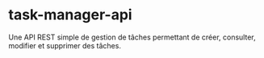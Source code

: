 # task-manager-api
Une API REST simple de gestion de tâches permettant de créer, consulter, modifier et supprimer des tâches.
